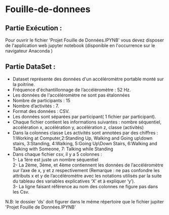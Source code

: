 # Fouille-de-donnees
## Partie Exécution :
Pour ouvrir le fichier 'Projet Fouille de Données.IPYNB' vous devez disposer de l'application web jupyter notebook (disponible en l'occurrence sur le navigateur Anaconda )

## Partie DataSet :
-	 Dataset représente des données d'un accéléromètre portable monté sur la poitrine.  
-	 Fréquence d'échantillonnage de l’accéléromètre : 52 Hz.
-	 Les données de l'accéléromètre ne sont pas étalonnées
-	 Nombre de participants : 15
-	 Nombre d’activités : 7.
-	 Format des données : CSV.
-	 Les données sont séparées par participant( 1 fichier par participant).
-	 Chaque fichier contient les informations suivantes : 
nombre séquentiel, accélération x, accélération y, accélération z, classe (activités)
-	 Dans la colonnes classe Les activités sont annotées par des chiffres :
1:Working at Computer,2:Standing Up, Walking and Going up\down stairs, 3:Standing, 4:Walking, 5:Going Up\Down Stairs, 6:Walking and Talking with Someone, 7: Talking while Standing
-  Dans chaque fichier csv, il y a 5 colonnes :  
  1- La 1ère est juste un nombre séquentiel  
  2- La 2ème, 3ème, et 4ème contiennent les données de l’accéléromètre sur l’axe de x, y et z respectivement (Remarque : ne pas    confondre les attributs x et y de l’accéléromètre avec les notations utilisés par la suite du tableau des variables explicatives ‘X’ et à expliquer ‘y’).  
  3- La ligne faisant référence au nom des colonnes ne figure pas dans les Csv.  
 
N.B: le dossier 'ds' doit figurer dans le méme répertoire que le fichier jupiter 'Projet Fouille de Données.IPYNB'
